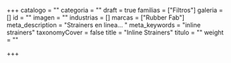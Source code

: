 +++
catalogo = ""
categoria = ""
draft = true
familias = ["Filtros"]
galeria = []
id = ""
imagen = ""
industrias = []
marcas = ["Rubber Fab"]
meta_description = "Strainers en linea... "
meta_keywords = "inline strainers"
taxonomyCover = false
title = "Inline Strainers"
titulo = ""
weight = ""

+++
